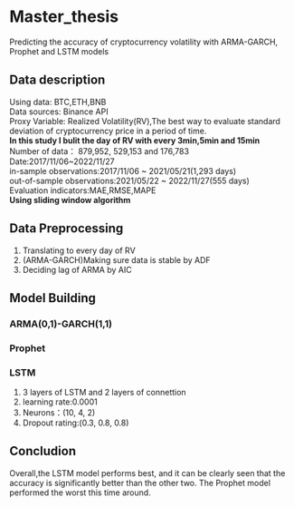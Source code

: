 # Master_thesis
 Predicting the accuracy of cryptocurrency volatility with ARMA-GARCH, Prophet and LSTM models

## Data description
Using data: BTC,ETH,BNB  
Data sources: Binance API  
Proxy Variable: Realized Volatility(RV),The best way to evaluate standard deviation of cryptocurrency price in a period of time.  
 **In this study I bulit the day of RV with every 3min,5min and 15min**  
Number of data： 879,952, 529,153 and 176,783
Date:2017/11/06~2022/11/27  
 in-sample observations:2017/11/06 ~ 2021/05/21(1,293 days)  
 out-of-sample observations:2021/05/22 ~ 2022/11/27(555 days)  
Evaluation indicators:MAE,RMSE,MAPE  
**Using sliding window algorithm**  
## Data Preprocessing
 1. Translating to every day of RV
 2. (ARMA-GARCH)Making sure data is stable by ADF
 3. Deciding lag of ARMA by AIC
## Model Building
### ARMA(0,1)-GARCH(1,1)
### Prophet
### LSTM  
 1. 3 layers of LSTM and 2 layers of connettion
 2. learning rate:0.0001
 3. Neurons：(10, 4, 2)
 4. Dropout rating:(0.3, 0.8, 0.8)
## Concludion
Overall,the LSTM model performs best, and it can be clearly seen that the accuracy is significantly better than the other two. The Prophet model performed the worst this time around.
